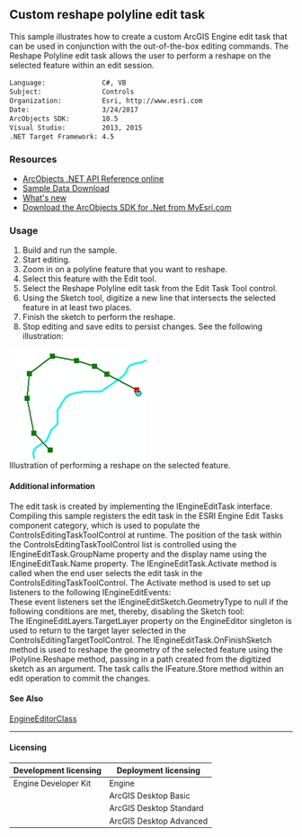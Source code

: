 ## Custom reshape polyline edit task

This sample illustrates how to create a custom ArcGIS Engine edit task that can be used in conjunction with the out-of-the-box editing commands. The Reshape Polyline edit task allows the user to perform a reshape on the selected feature within an edit session.   


<!-- TODO: Fill this section below with metadata about this sample-->
```
Language:              C#, VB
Subject:               Controls
Organization:          Esri, http://www.esri.com
Date:                  3/24/2017
ArcObjects SDK:        10.5
Visual Studio:         2013, 2015
.NET Target Framework: 4.5
```

### Resources

* [ArcObjects .NET API Reference online](http://desktop.arcgis.com/en/arcobjects/latest/net/webframe.htm)  
* [Sample Data Download](../../releases)  
* [What's new](http://desktop.arcgis.com/en/arcobjects/latest/net/webframe.htm#05247c04-bfd9-4e36-ae09-bc6e833c3b14.htm)  
* [Download the ArcObjects SDK for .Net from MyEsri.com](https://my.esri.com/)  

### Usage
1. Build and run the sample.  
1. Start editing.  
1. Zoom in on a polyline feature that you want to reshape.  
1. Select this feature with the Edit tool.  
1. Select the Reshape Polyline edit task from the Edit Task Tool control.  
1. Using the Sketch tool, digitize a new line that intersects the selected feature in at least two places.  
1. Finish the sketch to perform the reshape.  
1. Stop editing and save edits to persist changes. See the following illustration:  



![Illustration of performing a reshape on the selected feature.](images/pic1.png)  
Illustration of performing a reshape on the selected feature.  


#### Additional information  
<div xmlns="http://www.w3.org/1999/xhtml" xmlns:my="http://schemas.microsoft.com/office/infopath/2003/myXSD/2006-02-10T23:25:53">The edit task is created by implementing the IEngineEditTask interface. Compiling this sample registers the edit task in the ESRI Engine Edit Tasks component category, which is used to populate the ControlsEditingTaskToolControl at runtime. The position of the task within the ControlsEditingTaskToolControl list is controlled using the IEngineEditTask.GroupName property and the display name using the IEngineEditTask.Name property. The IEngineEditTask.Activate method is called when the end user selects the edit task in the ControlsEditingTaskToolControl. The Activate method is used to set up listeners to the following IEngineEditEvents:</div>  
<div xmlns="http://www.w3.org/1999/xhtml" xmlns:my="http://schemas.microsoft.com/office/infopath/2003/myXSD/2006-02-10T23:25:53">These event listeners set the IEngineEditSketch.GeometryType to null if the following conditions are met, thereby, disabling the Sketch tool: </div>  
<div xmlns="http://www.w3.org/1999/xhtml" xmlns:my="http://schemas.microsoft.com/office/infopath/2003/myXSD/2006-02-10T23:25:53">The IEngineEditLayers.TargetLayer property on the EngineEditor singleton is used to return to the target layer selected in the ControlsEditingTargetToolControl. The IEngineEditTask.OnFinishSketch method is used to reshape the geometry of the selected feature using the IPolyline.Reshape method, passing in a path created from the digitized sketch as an argument. The task calls the IFeature.Store method within an edit operation to commit the changes.</div>  


#### See Also  
[EngineEditorClass](http://desktop.arcgis.com/search/?q=EngineEditorClass&p=0&language=en&product=arcobjects-sdk-dotnet&version=&n=15&collection=help)  


---------------------------------

#### Licensing  
| Development licensing | Deployment licensing | 
| ------------- | ------------- | 
| Engine Developer Kit | Engine |  
|  | ArcGIS Desktop Basic |  
|  | ArcGIS Desktop Standard |  
|  | ArcGIS Desktop Advanced |  



